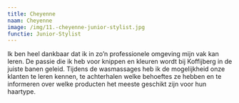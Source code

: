 ```yaml
---
title: Cheyenne
naam: Cheyenne
image: /img/11.-cheyenne-junior-stylist.jpg
functie: Junior-Stylist
---
```


Ik ben heel dankbaar dat ik in zo’n professionele omgeving mijn vak kan leren. De passie die ik heb voor knippen en kleuren wordt bij Koffijberg in de juiste banen geleid. Tijdens de wasmassages heb ik de mogelijkheid onze klanten te leren kennen, te achterhalen welke behoeftes ze hebben en te informeren over welke producten het meeste geschikt zijn voor hun haartype.